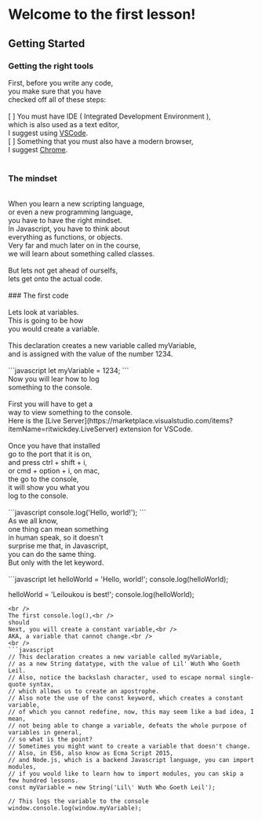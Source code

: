 # Welcome to the first lesson!<br />

## Getting Started<br />

### Getting the right tools<br />

First, before you write any code,<br />
you make sure that you have<br />
checked off all of these steps:<br />
<br />
[ ] You must have IDE ( Integrated Development Environment ),<br />
which is also used as a text editor,<br />
I suggest using [VSCode](https://code.visualstudio.com/).<br />
[ ] Something that you must also have a modern browser,<br />
I suggest [Chrome](https://chrome.google.com).<br />
<br />
### The mindset<br />
<br />
When you learn a new scripting language,<br />
or even a new programming language,<br />
you have to have the right mindset.<br />
In Javascript, you have to think about<br />
everything as functions, or objects.<br />
Very far and much later on in the course,<br />
we will learn about something called classes.<br />
<br />
But lets not get ahead of ourselfs,<br />
lets get onto the actual code.<br />
<br />
### The first code<br />
<br />
Lets look at variables.<br />
This is going to be how<br />
you would create a variable.<br />
<br />
This declaration creates a new variable called myVariable,<br />
and is assigned with the value of the number 1234.<br />
<br />
```javascript
let myVariable = 1234;
```
<br />
Now you will lear how to log<br />
something to the console.<br />
<br />
First you will have to get a<br />
way to view something to the console.<br />
Here is the [Live Server](https://marketplace.visualstudio.com/items?itemName=ritwickdey.LiveServer) extension for
VSCode.<br />
<br />
Once you have that installed<br />
go to the port that it is on,<br />
and press ctrl + shift + i,<br />
or cmd + option + i, on mac,<br />
the go to the console,<br />
it will show you what you<br />
log to the console.<br />
<br />
```javascript
console.log('Hello, world!');
```
<br />
As we all know,<br />
one thing can mean something<br />
in human speak, so it doesn't<br />
surprise me that, in Javascript,<br />
you can do the same thing.<br />
But only with the let keyword.<br />
<br />
```javascript
let helloWorld = 'Hello, world!';
console.log(helloWorld);

helloWorld = 'Leiloukou is best!';
console.log(helloWorld);
```
<br />
The first console.log(),<br />
should
Next, you will create a constant variable,<br />
AKA, a variable that cannot change.<br />
<br />
```javascript
// This declaration creates a new variable called myVariable,
// as a new String datatype, with the value of Lil' Wuth Who Goeth Leil.
// Also, notice the backslash character, used to escape normal single-quote syntax,
// which allows us to create an apostrophe.
// Also note the use of the const keyword, which creates a constant variable,
// of which you cannot redefine, now, this may seem like a bad idea, I mean,
// not being able to change a variable, defeats the whole purpose of variables in general,
// so what is the point?
// Sometimes you might want to create a variable that doesn't change.
// Also, in ES6, also know as Ecma Script 2015,
// and Node.js, which is a backend Javascript language, you can import modules,
// if you would like to learn how to import modules, you can skip a few hundred lessons.
const myVariable = new String('Lil\' Wuth Who Goeth Leil');

// This logs the variable to the console
window.console.log(window.myVariable);
```